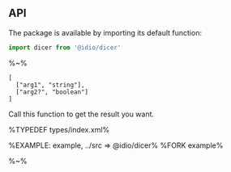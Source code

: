 ## API

The package is available by importing its default function:

```js
import dicer from '@idio/dicer'
```

%~%

```## dicer
[
  ["arg1", "string"],
  ["arg2?", "boolean"]
]
```

Call this function to get the result you want.

%TYPEDEF types/index.xml%

%EXAMPLE: example, ../src => @idio/dicer%
%FORK example%

%~%